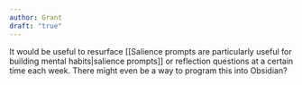 ```yaml
---
author: Grant
draft: "true"
---
```

It would be useful to resurface [[Salience prompts are particularly useful for building mental habits|salience prompts]] or reflection questions at a certain time each week. There might even be a way to program this into Obsidian?